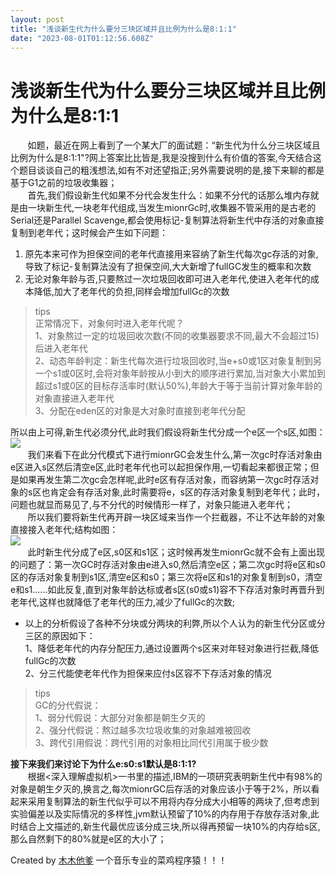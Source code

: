 ```yaml
---
layout: post
title: "浅谈新生代为什么要分三块区域并且比例为什么是8:1:1"
date: "2023-08-01T01:12:56.608Z"
---
```

浅谈新生代为什么要分三块区域并且比例为什么是8:1:1
===========================

       如题，最近在网上看到了一个某大厂的面试题：“新生代为什么分三块区域且比例为什么是8:1:1"?网上答案比比皆是,我是没搜到什么有价值的答案,今天结合这个题目谈谈自己的粗浅想法,如有不对还望指正;另外需要说明的是,接下来聊的都是基于G1之前的垃圾收集器；  
       首先,我们假设新生代如果不分代会发生什么：如果不分代的话那么堆内存就是由一块新生代,一块老年代组成,当发生mionrGc时,收集器不管采用的是古老的Serial还是Parallel Scavenge,都会使用标记-复制算法将新生代中存活的对象直接复制到老年代；这时候会产生如下问题：

1.  原先本来可作为担保空间的老年代直接用来容纳了新生代每次gc存活的对象,导致了标记-复制算法没有了担保空间,大大新增了fullGC发生的概率和次数
2.  无论对象年龄与否,只要熬过一次垃圾回收即可进入老年代,使进入老年代的成本降低,加大了老年代的负担,同样会增加fullGc的次数

> tips  
> 正常情况下，对象何时进入老年代呢？  
> 1、对象熬过一定的垃圾回收次数(不同的收集器要求不同,最大不会超过15)后进入老年代  
> 2、动态年龄判定：新生代每次进行垃圾回收时,当e+s0或1区对象复制到另一个s1或0区时,会将对象年龄按从小到大的顺序进行累加,当对象大小累加到超过s1或0区的目标存活率时(默认50%),年龄大于等于当前计算对象年龄的对象直接进入老年代  
> 3、分配在eden区的对象是大对象时直接到老年代分配

所以由上可得,新生代必须分代,此时我们假设将新生代分成一个e区一个s区,如图：  
![](https://img2023.cnblogs.com/blog/1047153/202307/1047153-20230731192642752-170919575.png)  
       我们来看下在此分代模式下进行mionrGC会发生什么,第一次gc时存活对象由e区进入s区然后清空e区,此时老年代也可以起担保作用,一切看起来都很正常；但是如果再发生第二次gc会怎样呢,此时e区有存活对象，而容纳第一次gc时存活对象的s区也肯定会有存活对象,此时需要将e，s区的存活对象复制到老年代；此时，问题也就显而易见了,与不分代的时候情形一样了，对象只能进入老年代；  
       所以我们要将新生代再开辟一块区域来当作一个拦截器，不让不达年龄的对象直接接入老年代;结构如图：  
![](https://img2023.cnblogs.com/blog/1047153/202307/1047153-20230731192725069-699175764.png)  
       此时新生代分成了e区,s0区和s1区；这时候再发生mionrGc就不会有上面出现的问题了：第一次GC时存活对象由e进入s0,然后清空e区；第二次gc时将e区和s0区的存活对象复制到s1区,清空e区和s0；第三次将e区和s1的对象复制到s0，清空e和s1......如此反复,直到对象年龄达标或者s区(s0或s1)容不下存活对象时再晋升到老年代,这样也就降低了老年代的压力,减少了fullGc的次数;

*   以上的分析假设了各种不分块或分两块的利弊,所以个人认为的新生代分区或分三区的原因如下：  
    1、降低老年代的内存分配压力,通过设置两个s区来对年轻对象进行拦截,降低fullGc的次数  
    2、分三代能使老年代作为担保来应付s区容不下存活对象的情况

> tips  
> GC的分代假说：  
> 1、弱分代假说：大部分对象都是朝生夕灭的  
> 2、强分代假说：熬过越多次垃圾收集的对象越难被回收  
> 3、跨代引用假说：跨代引用的对象相比同代引用属于极少数

**接下来我们来讨论下为什么e:s0:s1默认是8:1:1?**  
       根据<深入理解虚拟机>一书里的描述,IBM的一项研究表明新生代中有98%的对象是朝生夕灭的,换言之,每次mionrGC后存活的对象应该小于等于2%，所以看起来采用复制算法的新生代似乎可以不用将内存分成大小相等的两块了,但考虑到实验偏差以及实际情况的多样性,jvm默认预留了10%的内存用于存放存活对象,此时结合上文描述的,新生代最优应该分成三块,所以得再预留一块10%的内存给s区,那么自然剩下的80%就是e区的大小了；

Created by [木木他爹](https://www.cnblogs.com/darling2047/) 一个音乐专业的菜鸡程序猿！！！